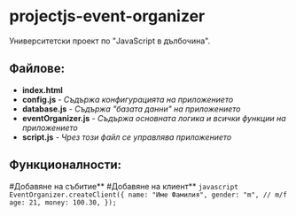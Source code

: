 # projectjs-event-organizer

Университетски проект по "JavaScript в дълбочина".

## Файлове:
- **index.html**
- **config.js** - *Съдържа конфигурацията на приложението*
- **database.js** - *Съдържа "базата данни" на приложението*
- **eventOrganizer.js** - *Съдържа основната логика и всички функции на приложението*
- **script.js** - *Чрез този файл се управлява приложението*

## Функционалности:
#Добавяне на събитие**
#Добавяне на клиент**
    ```javascript
    EventOrganizer.createClient({
        name: "Име Фамилия",
        gender: "m", // m/f
        age: 21,
        money: 100.30,
    });
    ```